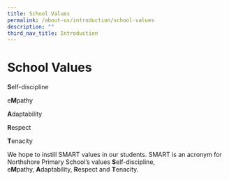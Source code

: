 ```yaml
---
title: School Values
permalink: /about-us/introduction/school-values
description: ""
third_nav_title: Introduction
---
```

# **School Values**

**S**elf-discipline 

e**M**pathy 

**A**daptability

**R**espect 

**T**enacity

  

We hope to instill SMART values in our students. SMART is an acronym for Northshore Primary School’s values **S**elf-discipline, e**M**pathy, **A**daptability, **R**espect and **T**enacity.